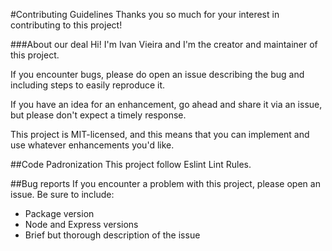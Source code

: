 #Contributing Guidelines
Thanks you so much for your interest in contributing to this project!

###About our deal
Hi! I'm Ivan Vieira and I'm the creator and maintainer of this project.

If you encounter bugs, please do open an issue describing the bug and including steps to easily reproduce it.

If you have an idea for an enhancement, go ahead and share it via an issue, but please don't expect a timely response.

This project is MIT-licensed, and this means that you can implement and use whatever enhancements you'd like.

##Code Padronization
This project follow Eslint Lint Rules.

##Bug reports
If you encounter a problem with this project, please open an issue. Be sure to include:

- Package version
- Node and Express versions
- Brief but thorough description of the issue

